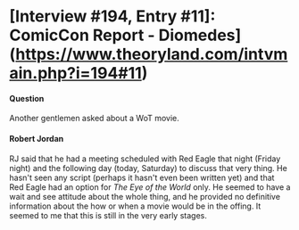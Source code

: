 # [Interview #194, Entry #11]: ComicCon Report - Diomedes](https://www.theoryland.com/intvmain.php?i=194#11)

#### Question

Another gentlemen asked about a WoT movie.

#### Robert Jordan

RJ said that he had a meeting scheduled with Red Eagle that night (Friday night) and the following day (today, Saturday) to discuss that very thing. He hasn't seen any script (perhaps it hasn't even been written yet) and that Red Eagle had an option for
*The Eye of the World*
only. He seemed to have a wait and see attitude about the whole thing, and he provided no definitive information about the how or when a movie would be in the offing. It seemed to me that this is still in the very early stages.

